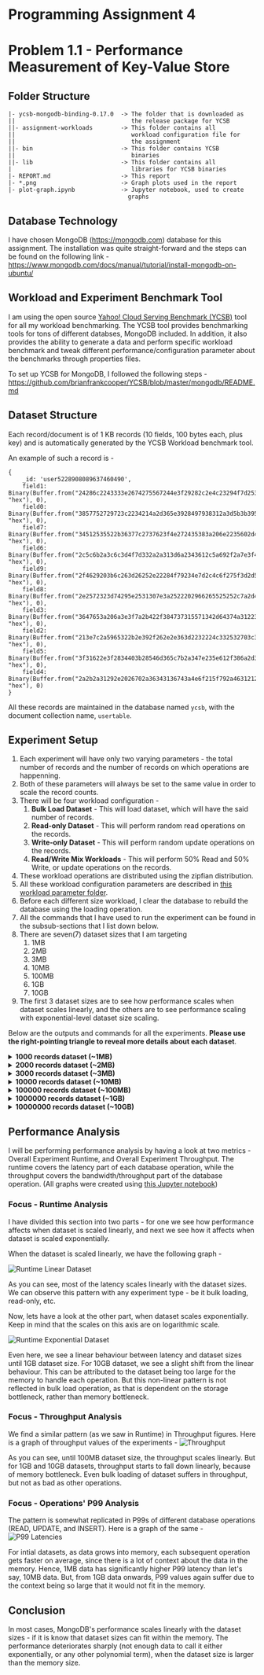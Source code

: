 # Programming Assignment 4
# Problem 1.1 - Performance Measurement of Key-Value Store

## Folder Structure
```
|- ycsb-mongodb-binding-0.17.0  -> The folder that is downloaded as 
||                                 the release package for YCSB
||- assignment-workloads        -> This folder contains all 
||                                 workload configuration file for 
||                                 the assignment
||- bin                         -> This folder contains YCSB 
||                                 binaries
||- lib                         -> This folder contains all      
|                                  libraries for YCSB binaries
|- REPORT.md                    -> This report
|- *.png                        -> Graph plots used in the report
|- plot-graph.ipynb             -> Jupyter notebook, used to create 
                                  graphs
```

## Database Technology

I have chosen MongoDB (https://mongodb.com) database for this assignment. The installation was quite straight-forward and the steps can be found on the following link - https://www.mongodb.com/docs/manual/tutorial/install-mongodb-on-ubuntu/

## Workload and Experiment Benchmark Tool

I am using the open source [Yahoo! Cloud Serving Benchmark (YCSB)](https://ycsb.site) tool for all my workload benchmarking. The YCSB tool provides benchmarking tools for tons of different databses, MongoDB included. In addition, it also provides the ability to generate a data and perform specific workload benchmark and tweak different performance/configuration parameter about the benchmarks through properties files.

To set up YCSB for MongoDB, I followed the following steps - https://github.com/brianfrankcooper/YCSB/blob/master/mongodb/README.md

## Dataset Structure
Each record/document is of 1 KB records (10 fields, 100 bytes each, plus key) and is automatically generated by the YCSB Workload benchmark tool.

An example of such a record is -
```
{
    _id: 'user5228908089637460490',
    field1: Binary(Buffer.from("24286c2243333e2674275567244e3f29282c2e4c23294f7d25392c392f2423483531562b353566223070283f36392b3e38567d3b367c322c2c215b653d252c2035282c29762b506b2a412f384375354d2d203e7c3d3c7a3a5c213e563724303a333c7222", "hex"), 0),
    field0: Binary(Buffer.from("3857752729723c2234214a2d365e3928497938312a3d5b3b395e612e373e3e5c3325256a254f33283f3c3f4d733b3976283a3c253778354b633e247226232e29572d36377a234433345039295e2534426f3323682b58733e4e313c3c3634246a274d652f", "hex"), 0),
    field7: Binary(Buffer.from("34512535522b36377c2737623f4e272435383a206e2235602d4033384d272a5637203e343d40212c5721383f7a2e497f364c313c56312a487922203c3c4b312c4f39394e3f305123214d6f3f3e303b523530433b354c3339502d3f352c344239205c6f2a", "hex"), 0),
    field6: Binary(Buffer.from("2c5c6b2a3c6c3d4f7d332a2a313d6a2343612c5a692f2a7e3f4d292059352f312a304a373f4d6b2a5d2f2c3b7637482535497732277a3a492b2c416b2f533b2d4f372a5367363f7c393422383f703b323c285a792d3c7e3f406b39266c2247793b376e37", "hex"), 0),
    field9: Binary(Buffer.from("2f4629203b6c263d26252e22284f79234e7d2c4c6f275f3d2d5027242b7c325935355f25224f2d31582f2e4a653f552727482d2c23643c5a37312b362c52212d3f342d4329254137213620312e30262b2c31396c385b6b274e272c492d3854392932642b", "hex"), 0),
    field8: Binary(Buffer.from("2e2572323d74295e2531307e3a2522202966265525252c7a2d407f2359233634362944732c2b2a24223a3c297e2e56612259693b286c31463b352f6e2d287232217436413f21277e39322c21446b213338315a7b2144732e353e3928683b38263b382a2d", "hex"), 0),
    field3: Binary(Buffer.from("3647653a206a3e3f7a2b422f384737315571342d64374a31223d38355c2f34587726402d36403929512b204175275c753547672f572325326233252e2b373c3530323d567f2b56753f472f3d5c332039282129303c40332832382d38662a50672955793e", "hex"), 0),
    field2: Binary(Buffer.from("213e7c2a5965322b2e392f262e2e363d2232224c332532703c35242c29703b4d3539476b26487f322b3a313522244c21223f743e3566284379225873304f732f42672238702f5a653e577f2e5e23244d753e5b672f32603e452b373b222036662a46372c", "hex"), 0),
    field5: Binary(Buffer.from("3f31622e3f2834403b28546d365c7b2a347e235e612f386a2d353429582d3d357e235363284f7b2f3d3a2f212c2153693225262c527f3023243d4c7d285d27283d26363d6a374979315a672f2d6c3223603e4a27354a672e442f20542128442b3e212a31", "hex"), 0),
    field4: Binary(Buffer.from("2a2b2a31292e2026702a36343136743a4e6f215f792a463121282235572934473920503920467b262d3e3f247c37592b3551372823303b2a74333260325c212434222029762f376c21513f2d5b33384727242f602357673e2c203f392e2c3d2c3c3a662f", "hex"), 0)
}
```
All these records are maintained in the database named `ycsb`, with the document collection name, `usertable`.

## Experiment Setup
1. Each experiment will have only two varying parameters - the total number of records and the number of records on which operations are happenning.
2. Both of these parameters will always be set to the same value in order to scale the record counts.
3. There will be four workload configuration -
   1. **Bulk Load Dataset** - This will load dataset, which will have the said number of records.
   2. **Read-only Dataset** - This will perform random read operations on the records.
   3. **Write-only Dataset** - This will perform random update operations on the records.
   4. **Read/Write Mix Workloads** - This will perform 50% Read and 50% Write, or update operations on the records.
4. These workload operations are distributed using the zipfian distribution.
5. All these workload configuration parameters are described in [this workload parameter folder](ycsb-mongodb-binding-0.17.0/assignment-workloads/).
6. Before each different size workload, I clear the database to rebuild the database using the loading operation.
7. All the commands that I have used to run the experiment can be found in the subsub-sections that I list down below.
8. There are seven(7) dataset sizes that I am targeting
   1. 1MB
   2. 2MB
   3. 3MB
   4. 10MB
   5. 100MB
   6. 1GB
   7. 10GB
9. The first 3 dataset sizes are to see how performance scales when dataset scales linearly, and the others are to see performance scaling with exponential-level dataset size scaling.

Below are the outputs and commands for all the experiments. **Please use the right-pointing triangle to reveal more details about each dataset**.

<details>
<summary><b> 1000 records dataset (~1MB) </b></summary>

1. Load Dataset
```
❯ ./bin/ycsb load mongodb -s -P assignment-workloads/load-workload -p recordcount=1000
...
YCSB Client 0.17.0

Loading workload...
Starting test.
2022-10-20 23:22:10:502 0 sec: 0 operations; est completion in 0 second 
mongo client connection created with mongodb://localhost:27017/ycsb?w=1
...
[OVERALL], RunTime(ms), 1211
[OVERALL], Throughput(ops/sec), 825.7638315441784
...
[INSERT], Operations, 1000
[INSERT], AverageLatency(us), 695.263
[INSERT], MinLatency(us), 152
[INSERT], MaxLatency(us), 73983
[INSERT], 95thPercentileLatency(us), 1318
[INSERT], 99thPercentileLatency(us), 1963
[INSERT], Return=OK, 1000
```
2. Read-Only Dataset
```
❯ ./bin/ycsb run mongodb -s -P assignment-workloads/read-only-workload -p recordcount=1000
...
YCSB Client 0.17.0

Loading workload...
Starting test.
2022-10-20 23:48:16:047 0 sec: 0 operations; est completion in 0 second 
mongo client connection created with mongodb://localhost:27017/ycsb?w=1
...
[OVERALL], RunTime(ms), 1370
[OVERALL], Throughput(ops/sec), 729.92700729927
...
[READ], Operations, 1000
[READ], AverageLatency(us), 826.64
[READ], MinLatency(us), 161
[READ], MaxLatency(us), 64447
[READ], 95thPercentileLatency(us), 1530
[READ], 99thPercentileLatency(us), 2617
[READ], Return=OK, 1000
...
```
3. Write-Only (Update-Only) Dataset
```
❯ ./bin/ycsb run mongodb -s -P assignment-workloads/write-only-workload -p recordcount=1000
...
YCSB Client 0.17.0

Loading workload...
Starting test.
2022-10-21 00:11:08:834 0 sec: 0 operations; est completion in 0 second 
mongo client connection created with mongodb://localhost:27017/ycsb?w=1
...
[OVERALL], RunTime(ms), 1568
[OVERALL], Throughput(ops/sec), 637.7551020408164
...
[UPDATE], Operations, 1000
[UPDATE], AverageLatency(us), 958.0
[UPDATE], MinLatency(us), 178
[UPDATE], MaxLatency(us), 65663
[UPDATE], 95thPercentileLatency(us), 2211
[UPDATE], 99thPercentileLatency(us), 3505
[UPDATE], Return=OK, 1000
```
4. Read-Write Mixed Workload
```
❯ ./bin/ycsb run mongodb -s -P assignment-workloads/read-write-workload -p recordcount=1000
...
YCSB Client 0.17.0

Loading workload...
Starting test.
2022-10-21 00:18:18:714 0 sec: 0 operations; est completion in 0 second 
mongo client connection created with mongodb://localhost:27017/ycsb?w=1
...
[OVERALL], RunTime(ms), 1532
[OVERALL], Throughput(ops/sec), 652.7415143603133
...
[READ], Operations, 496
[READ], AverageLatency(us), 920.4092741935484
[READ], MinLatency(us), 194
[READ], MaxLatency(us), 13647
[READ], 95thPercentileLatency(us), 2189
[READ], 99thPercentileLatency(us), 3841
[READ], Return=OK, 496
...
[UPDATE], Operations, 504
[UPDATE], AverageLatency(us), 1020.0555555555555
[UPDATE], MinLatency(us), 206
[UPDATE], MaxLatency(us), 60959
[UPDATE], 95thPercentileLatency(us), 2343
[UPDATE], 99thPercentileLatency(us), 3543
[UPDATE], Return=OK, 504
```
</details>

<details>
<summary><b> 2000 records dataset (~2MB) </b></summary>

1. Load Dataset
```
❯ ./bin/ycsb load mongodb -s -P assignment-workloads/load-workload -p recordcount=2000 -p operationcount=2000
...
YCSB Client 0.17.0

Loading workload...
Starting test.
2022-10-21 00:44:00:341 0 sec: 0 operations; est completion in 0 second 
mongo client connection created with mongodb://localhost:27017/ycsb?w=1
...
[OVERALL], RunTime(ms), 1592
[OVERALL], Throughput(ops/sec), 1256.2814070351758
...
[INSERT], Operations, 2000
[INSERT], AverageLatency(us), 532.461
[INSERT], MinLatency(us), 146
[INSERT], MaxLatency(us), 73663
[INSERT], 95thPercentileLatency(us), 1051
[INSERT], 99thPercentileLatency(us), 1644
[INSERT], Return=OK, 2000
```
2. Read-Only Dataset
```
❯ ./bin/ycsb run mongodb -s -P assignment-workloads/read-only-workload -p recordcount=2000 -p operationcount=2000
YCSB Client 0.17.0

Loading workload...
Starting test.
2022-10-21 00:44:56:254 0 sec: 0 operations; est completion in 0 second 
mongo client connection created with mongodb://localhost:27017/ycsb?w=1
...
[OVERALL], RunTime(ms), 1686
[OVERALL], Throughput(ops/sec), 1186.2396204033214
...
[READ], Operations, 2000
[READ], AverageLatency(us), 585.2645
[READ], MinLatency(us), 151
[READ], MaxLatency(us), 61663
[READ], 95thPercentileLatency(us), 1176
[READ], 99thPercentileLatency(us), 1731
[READ], Return=OK, 2000
...
```
3. Write-only (Update-only) Dataset
```
❯ ./bin/ycsb run mongodb -s -P assignment-workloads/write-only-workload -p recordcount=2000 -p operationcount=2000
...
YCSB Client 0.17.0

Loading workload...
Starting test.
2022-10-21 08:55:19:868 0 sec: 0 operations; est completion in 0 second 
mongo client connection created with mongodb://localhost:27017/ycsb?w=1
...
[OVERALL], RunTime(ms), 1668
[OVERALL], Throughput(ops/sec), 1199.0407673860911
...
[UPDATE], Operations, 2000
[UPDATE], AverageLatency(us), 592.7745
[UPDATE], MinLatency(us), 166
[UPDATE], MaxLatency(us), 61919
[UPDATE], 95thPercentileLatency(us), 1136
[UPDATE], 99thPercentileLatency(us), 1523
[UPDATE], Return=OK, 2000
```
4. Read-Write Mixed Dataset
```
❯ ./bin/ycsb run mongodb -s -P assignment-workloads/read-write-workload -p recordcount=2000 -p operationcount=2000
...
YCSB Client 0.17.0

Loading workload...
Starting test.
2022-10-21 08:56:24:723 0 sec: 0 operations; est completion in 0 second 
mongo client connection created with mongodb://localhost:27017/ycsb?w=1
...
[OVERALL], RunTime(ms), 1727
[OVERALL], Throughput(ops/sec), 1158.0775911986102
...
[READ], Operations, 998
[READ], AverageLatency(us), 597.7354709418838
[READ], MinLatency(us), 156
[READ], MaxLatency(us), 9847
[READ], 95thPercentileLatency(us), 1194
[READ], 99thPercentileLatency(us), 1744
[READ], Return=OK, 998
...
[UPDATE], Operations, 1002
[UPDATE], AverageLatency(us), 653.4690618762475
[UPDATE], MinLatency(us), 169
[UPDATE], MaxLatency(us), 56543
[UPDATE], 95thPercentileLatency(us), 1136
[UPDATE], 99thPercentileLatency(us), 1607
[UPDATE], Return=OK, 1002
```
</details>

<details>
<summary><b> 3000 records dataset (~3MB) </b></summary>

1. Load Dataset
```
❯ ./bin/ycsb load mongodb -s -P assignment-workloads/load-workload -p recordcount=3000 -p operationcount=3000
...
YCSB Client 0.17.0

Loading workload...
Starting test.
2022-10-21 08:58:30:905 0 sec: 0 operations; est completion in 0 second 
mongo client connection created with mongodb://localhost:27017/ycsb?w=1
...
[OVERALL], RunTime(ms), 1776
[OVERALL], Throughput(ops/sec), 1689.1891891891892
...
[INSERT], Operations, 3000
[INSERT], AverageLatency(us), 416.44233333333335
[INSERT], MinLatency(us), 145
[INSERT], MaxLatency(us), 73151
[INSERT], 95thPercentileLatency(us), 825
[INSERT], 99thPercentileLatency(us), 1244
[INSERT], Return=OK, 3000
```
2. Read-Only Dataset
```
❯ ./bin/ycsb run mongodb -s -P assignment-workloads/read-only-workload -p recordcount=3000 -p operationcount=3000
...
YCSB Client 0.17.0

Loading workload...
Starting test.
2022-10-21 09:01:21:175 0 sec: 0 operations; est completion in 0 second 
mongo client connection created with mongodb://localhost:27017/ycsb?w=1
...
[OVERALL], RunTime(ms), 1913
[OVERALL], Throughput(ops/sec), 1568.2174594877156
...
[READ], Operations, 3000
[READ], AverageLatency(us), 479.317
[READ], MinLatency(us), 147
[READ], MaxLatency(us), 63903
[READ], 95thPercentileLatency(us), 941
[READ], 99thPercentileLatency(us), 1380
[READ], Return=OK, 3000
...
```
3. Write-only (Update-only) Dataset
```
❯ ./bin/ycsb run mongodb -s -P assignment-workloads/write-only-workload -p recordcount=3000 -p operationcount=3000
...
YCSB Client 0.17.0

Loading workload...
Starting test.
2022-10-21 09:03:18:322 0 sec: 0 operations; est completion in 0 second 
mongo client connection created with mongodb://localhost:27017/ycsb?w=1
...
[OVERALL], RunTime(ms), 2027
[OVERALL], Throughput(ops/sec), 1480.0197335964478
...
[UPDATE], Operations, 3000
[UPDATE], AverageLatency(us), 509.8156666666667
[UPDATE], MinLatency(us), 164
[UPDATE], MaxLatency(us), 60511
[UPDATE], 95thPercentileLatency(us), 1002
[UPDATE], 99thPercentileLatency(us), 1395
[UPDATE], Return=OK, 3000
```
4. Read-Write Mixed Dataset
```
❯ ./bin/ycsb run mongodb -s -P assignment-workloads/read-write-workload -p recordcount=3000 -p operationcount=3000
...
YCSB Client 0.17.0

Loading workload...
Starting test.
2022-10-21 09:03:48:741 0 sec: 0 operations; est completion in 0 second 
mongo client connection created with mongodb://localhost:27017/ycsb?w=1
...
[OVERALL], RunTime(ms), 2312
[OVERALL], Throughput(ops/sec), 1297.5778546712802
...
[READ], Operations, 1487
[READ], AverageLatency(us), 578.0316072629455
[READ], MinLatency(us), 151
[READ], MaxLatency(us), 9215
[READ], 95thPercentileLatency(us), 1072
[READ], 99thPercentileLatency(us), 1480
[READ], Return=OK, 1487
...
[UPDATE], Operations, 1513
[UPDATE], AverageLatency(us), 625.8565763384005
[UPDATE], MinLatency(us), 163
[UPDATE], MaxLatency(us), 58399
[UPDATE], 95thPercentileLatency(us), 1107
[UPDATE], 99thPercentileLatency(us), 1524
[UPDATE], Return=OK, 1513
```
</details>

<details>
<summary><b> 10000 records dataset (~10MB) </b></summary>

1. Load Dataset
```
❯ ./bin/ycsb load mongodb -s -P assignment-workloads/load-workload -p recordcount=10000 -p operationcount=10000
...
YCSB Client 0.17.0

Loading workload...
Starting test.
2022-10-21 12:58:16:699 0 sec: 0 operations; est completion in 0 second 
mongo client connection created with mongodb://localhost:27017/ycsb?w=1
DBWrapper: report latency for each error is false and specific error codes to track for latency are: []
...
[OVERALL], RunTime(ms), 3604
[OVERALL], Throughput(ops/sec), 2774.694783573807
...
[INSERT], Operations, 10000
[INSERT], AverageLatency(us), 303.8574
[INSERT], MinLatency(us), 121
[INSERT], MaxLatency(us), 79999
[INSERT], 95thPercentileLatency(us), 604
[INSERT], 99thPercentileLatency(us), 948
[INSERT], Return=OK, 10000
```
2. Read-Only Dataset
```
❯ ./bin/ycsb run mongodb -s -P assignment-workloads/read-only-workload -p recordcount=10000 -p operationcount=10000
...
YCSB Client 0.17.0

Loading workload...
Starting test.
2022-10-21 13:00:16:413 0 sec: 0 operations; est completion in 0 second 
mongo client connection created with mongodb://localhost:27017/ycsb?w=1
...
[OVERALL], RunTime(ms), 3888
[OVERALL], Throughput(ops/sec), 2572.01646090535
...
[READ], Operations, 10000
[READ], AverageLatency(us), 331.8481
[READ], MinLatency(us), 117
[READ], MaxLatency(us), 60543
[READ], 95thPercentileLatency(us), 696
[READ], 99thPercentileLatency(us), 1033
[READ], Return=OK, 10000
...
```
3. Write-only (Update-only) Dataset
```
❯ ./bin/ycsb run mongodb -s -P assignment-workloads/write-only-workload -p recordcount=10000 -p operationcount=10000
...
YCSB Client 0.17.0

Loading workload...
Starting test.
2022-10-21 13:02:07:420 0 sec: 0 operations; est completion in 0 second 
mongo client connection created with mongodb://localhost:27017/ycsb?w=1
...
[OVERALL], RunTime(ms), 4486
[OVERALL], Throughput(ops/sec), 2229.157378510923
...
[UPDATE], Operations, 10000
[UPDATE], AverageLatency(us), 387.5534
[UPDATE], MinLatency(us), 136
[UPDATE], MaxLatency(us), 57599
[UPDATE], 95thPercentileLatency(us), 722
[UPDATE], 99thPercentileLatency(us), 1025
[UPDATE], Return=OK, 10000
```
4. Read-Write Mixed Dataset
```
❯ ./bin/ycsb run mongodb -s -P assignment-workloads/read-write-workload -p recordcount=10000 -p operationcount=10000
...
YCSB Client 0.17.0

Loading workload...
Starting test.
2022-10-21 13:02:56:480 0 sec: 0 operations; est completion in 0 second 
mongo client connection created with mongodb://localhost:27017/ycsb?w=1
...
[OVERALL], RunTime(ms), 4526
[OVERALL], Throughput(ops/sec), 2209.456473707468
...
[READ], Operations, 5035
[READ], AverageLatency(us), 374.1527308838133
[READ], MinLatency(us), 123
[READ], MaxLatency(us), 9599
[READ], 95thPercentileLatency(us), 732
[READ], 99thPercentileLatency(us), 1175
[READ], Return=OK, 5035
...
[UPDATE], Operations, 4965
[UPDATE], AverageLatency(us), 414.08580060422963
[UPDATE], MinLatency(us), 140
[UPDATE], MaxLatency(us), 69311
[UPDATE], 95thPercentileLatency(us), 743
[UPDATE], 99thPercentileLatency(us), 1133
[UPDATE], Return=OK, 4965
```
</details>

<details>
<summary><b> 100000 records dataset (~100MB) </b></summary>

1. Load Dataset
```
❯ ./bin/ycsb load mongodb -s -P assignment-workloads/load-workload -p recordcount=100000 -p operationcount=100000
YCSB Client 0.17.0

Loading workload...
Starting test.
2022-10-21 13:04:12:975 0 sec: 0 operations; est completion in 0 second 
mongo client connection created with mongodb://localhost:27017/ycsb?w=1
...
[OVERALL], RunTime(ms), 20342
[OVERALL], Throughput(ops/sec), 4915.937469275391
...
[INSERT], Operations, 100000
[INSERT], AverageLatency(us), 194.81688
[INSERT], MinLatency(us), 109
[INSERT], MaxLatency(us), 71807
[INSERT], 95thPercentileLatency(us), 374
[INSERT], 99thPercentileLatency(us), 580
[INSERT], Return=OK, 100000
```
2. Read-Only Dataset
```
❯ ./bin/ycsb run mongodb -s -P assignment-workloads/read-only-workload -p recordcount=100000 -p operationcount=100000
...
YCSB Client 0.17.0

Loading workload...
Starting test.
2022-10-21 13:05:39:663 0 sec: 0 operations; est completion in 0 second 
mongo client connection created with mongodb://localhost:27017/ycsb?w=1
...
[OVERALL], RunTime(ms), 22122
[OVERALL], Throughput(ops/sec), 4520.386945122503
...
[READ], Operations, 100000
[READ], AverageLatency(us), 212.29259
[READ], MinLatency(us), 108
[READ], MaxLatency(us), 60575
[READ], 95thPercentileLatency(us), 431
[READ], 99thPercentileLatency(us), 673
[READ], Return=OK, 100000
...
```
3. Write-only (Update-only) Dataset
```
❯ ./bin/ycsb run mongodb -s -P assignment-workloads/write-only-workload -p recordcount=100000 -p operationcount=100000
...
YCSB Client 0.17.0

Loading workload...
Starting test.
2022-10-21 13:06:39:780 0 sec: 0 operations; est completion in 0 second 
mongo client connection created with mongodb://localhost:27017/ycsb?w=1
...
[OVERALL], RunTime(ms), 25899
[OVERALL], Throughput(ops/sec), 3861.152940267964
...
[UPDATE], Operations, 100000
[UPDATE], AverageLatency(us), 249.36985
[UPDATE], MinLatency(us), 129
[UPDATE], MaxLatency(us), 58559
[UPDATE], 95thPercentileLatency(us), 453
[UPDATE], 99thPercentileLatency(us), 671
[UPDATE], Return=OK, 100000
```
4. Read-Write Mixed Dataset
```
❯ ./bin/ycsb run mongodb -s -P assignment-workloads/read-write-workload -p recordcount=100000 -p operationcount=100000
...
YCSB Client 0.17.0

Loading workload...
Starting test.
2022-10-21 13:08:10:207 0 sec: 0 operations; est completion in 0 second 
mongo client connection created with mongodb://localhost:27017/ycsb?w=1
...
[OVERALL], RunTime(ms), 27299
[OVERALL], Throughput(ops/sec), 3663.1378438770653
...
[READ], Operations, 49646
[READ], AverageLatency(us), 248.4609636224469
[READ], MinLatency(us), 116
[READ], MaxLatency(us), 10967
[READ], 95thPercentileLatency(us), 451
[READ], 99thPercentileLatency(us), 693
[READ], Return=OK, 49646
...
[UPDATE], Operations, 50354
[UPDATE], AverageLatency(us), 277.31485085593994
[UPDATE], MinLatency(us), 129
[UPDATE], MaxLatency(us), 59743
[UPDATE], 95thPercentileLatency(us), 488
[UPDATE], 99thPercentileLatency(us), 731
[UPDATE], Return=OK, 50354
```
</details>

<details>
<summary><b> 1000000 records dataset (~1GB) </b></summary>

1. Load Dataset
```
❯ ./bin/ycsb load mongodb -s -P assignment-workloads/load-workload -p recordcount=1000000 -p operationcount=1000000
...
YCSB Client 0.17.0

Loading workload...
Starting test.
2022-10-21 13:11:50:798 0 sec: 0 operations; est completion in 0 second 
mongo client connection created with mongodb://localhost:27017/ycsb?w=1
... 
[OVERALL], RunTime(ms), 200962
[OVERALL], Throughput(ops/sec), 4976.065126740379
...
[INSERT], Operations, 1000000
[INSERT], AverageLatency(us), 197.261369
[INSERT], MinLatency(us), 107
[INSERT], MaxLatency(us), 83775
[INSERT], 95thPercentileLatency(us), 372
[INSERT], 99thPercentileLatency(us), 534
[INSERT], Return=OK, 1000000
```
2. Read-Only Dataset
```
❯ ./bin/ycsb run mongodb -s -P assignment-workloads/read-only-workload -p recordcount=1000000 -p operationcount=1000000
...
YCSB Client 0.17.0

Loading workload...
Starting test.
2022-10-21 13:29:01:692 0 sec: 0 operations; est completion in 0 second 
mongo client connection created with mongodb://localhost:27017/ycsb?w=1
...
[OVERALL], RunTime(ms), 203949
[OVERALL], Throughput(ops/sec), 4903.186580958965
...
[READ], Operations, 1000000
[READ], AverageLatency(us), 200.261454
[READ], MinLatency(us), 107
[READ], MaxLatency(us), 59231
[READ], 95thPercentileLatency(us), 370
[READ], 99thPercentileLatency(us), 552
[READ], Return=OK, 1000000
...
```
3. Write-only (Update-only) Dataset
```
❯ ./bin/ycsb run mongodb -s -P assignment-workloads/write-only-workload -p recordcount=1000000 -p operationcount=1000000
...
YCSB Client 0.17.0

Loading workload...
Starting test.
2022-10-21 13:39:45:725 0 sec: 0 operations; est completion in 0 second 
mongo client connection created with mongodb://localhost:27017/ycsb?w=1
...
[OVERALL], RunTime(ms), 248519
[OVERALL], Throughput(ops/sec), 4023.837211641766
...
[UPDATE], Operations, 1000000
[UPDATE], AverageLatency(us), 244.286818
[UPDATE], MinLatency(us), 127
[UPDATE], MaxLatency(us), 56447
[UPDATE], 95thPercentileLatency(us), 423
[UPDATE], 99thPercentileLatency(us), 586
[UPDATE], Return=OK, 1000000
```
4. Read-Write Mixed Dataset
```
❯ ./bin/ycsb run mongodb -s -P assignment-workloads/read-write-workload -p recordcount=1000000 -p operationcount=1000000
...
YCSB Client 0.17.0

Loading workload...
Starting test.
2022-10-21 13:45:01:625 0 sec: 0 operations; est completion in 0 second 
mongo client connection created with mongodb://localhost:27017/ycsb?w=1
...
[OVERALL], RunTime(ms), 253346
[OVERALL], Throughput(ops/sec), 3947.1710624995067
...
[READ], Operations, 500568
[READ], AverageLatency(us), 234.65093453836442
[READ], MinLatency(us), 112
[READ], MaxLatency(us), 54783
[READ], 95thPercentileLatency(us), 401
[READ], 99thPercentileLatency(us), 570
[READ], Return=OK, 500568
...
[UPDATE], Operations, 499432
[UPDATE], AverageLatency(us), 263.14675471335437
[UPDATE], MinLatency(us), 128
[UPDATE], MaxLatency(us), 8407
[UPDATE], 95thPercentileLatency(us), 437
[UPDATE], 99thPercentileLatency(us), 617
[UPDATE], Return=OK, 499432
```
</details>

<details>
<summary><b> 10000000 records dataset (~10GB) </b></summary>

1. Load Dataset
```
❯ ./bin/ycsb load mongodb -s -P assignment-workloads/load-workload -p recordcount=10000000 -p operationcount=10000000
...
YCSB Client 0.17.0

Loading workload...
Starting test.
2022-10-21 13:51:54:529 0 sec: 0 operations; est completion in 0 second 
mongo client connection created with mongodb://localhost:27017/ycsb?w=1
...
[OVERALL], RunTime(ms), 1968504
[OVERALL], Throughput(ops/sec), 5079.999837440006
...
[INSERT], Operations, 10000000
[INSERT], AverageLatency(us), 193.8301929
[INSERT], MinLatency(us), 107
[INSERT], MaxLatency(us), 302079
[INSERT], 95thPercentileLatency(us), 359
[INSERT], 99thPercentileLatency(us), 513
[INSERT], Return=OK, 10000000
```
2. Read-Only Dataset
```
❯ ./bin/ycsb run mongodb -s -P assignment-workloads/read-only-workload -p recordcount=10000000 -p operationcount=10000000
...
YCSB Client 0.17.0

Loading workload...
Starting test.
2022-10-21 14:37:18:362 0 sec: 0 operations; est completion in 0 second 
mongo client connection created with mongodb://localhost:27017/ycsb?w=1
...
[OVERALL], RunTime(ms), 3176793
[OVERALL], Throughput(ops/sec), 3147.8286435408286
...
[READ], Operations, 10000000
[READ], AverageLatency(us), 313.9038684
[READ], MinLatency(us), 107
[READ], MaxLatency(us), 72895
[READ], 95thPercentileLatency(us), 612
[READ], 99thPercentileLatency(us), 749
[READ], Return=OK, 10000000
...
```
3. Write-only (Update-only) Dataset
```
❯ ./bin/ycsb run mongodb -s -P assignment-workloads/write-only-workload -p recordcount=10000000 -p operationcount=10000000
...
YCSB Client 0.17.0

Loading workload...
Starting test.
2022-10-21 15:55:07:405 0 sec: 0 operations; est completion in 0 second 
mongo client connection created with mongodb://localhost:27017/ycsb?w=1
...
[OVERALL], RunTime(ms), 4326840
[OVERALL], Throughput(ops/sec), 2311.1554852964287
...
[UPDATE], AverageLatency(us), 428.107673
[UPDATE], MinLatency(us), 128
[UPDATE], MaxLatency(us), 87551
[UPDATE], 95thPercentileLatency(us), 746
[UPDATE], 99thPercentileLatency(us), 1231
[UPDATE], Return=OK, 10000000
```
4. Read-Write Mixed Dataset
```
❯ ./bin/ycsb run mongodb -s -P assignment-workloads/read-write-workload -p recordcount=10000000 -p operationcount=10000000
...
YCSB Client 0.17.0

Loading workload...
Starting test.
2022-10-21 19:23:33:425 0 sec: 0 operations; est completion in 0 second 
mongo client connection created with mongodb://localhost:27017/ycsb?w=1
...
[OVERALL], RunTime(ms), 4174540
[OVERALL], Throughput(ops/sec), 2395.473513249364
...
[READ], Operations, 5000998
[READ], AverageLatency(us), 393.37873300489224
[READ], MinLatency(us), 111
[READ], MaxLatency(us), 62719
[READ], 95thPercentileLatency(us), 696
[READ], 99thPercentileLatency(us), 1085
[READ], Return=OK, 5000998
...
[UPDATE], Operations, 4999002
[UPDATE], AverageLatency(us), 431.69897591559277
[UPDATE], MinLatency(us), 127
[UPDATE], MaxLatency(us), 72703
[UPDATE], 95thPercentileLatency(us), 750
[UPDATE], 99thPercentileLatency(us), 1161
[UPDATE], Return=OK, 4999002
```
</details>

## Performance Analysis
I will be performing performance analysis by having a look at two metrics - Overall Experiment Runtime, and Overall Experiment Throughput. The runtime covers the latency part of each database operation, while the throughput covers the bandwidth/throughput part of the database operation.
(All graphs were created using [this Jupyter notebook](plot-graph.ipynb))
### Focus - Runtime Analysis
I have divided this section into two parts - for one we see how performance affects when dataset is scaled linearly, and next we see how it affects when dataset is scaled exponentially.

When the dataset is scaled linearly, we have the following graph -

![Runtime Linear Dataset](runtime-linear.png)

As you can see, most of the latency scales linearly with the dataset sizes. We can observe this pattern with any experiment type - be it bulk loading, read-only, etc.

Now, lets have a look at the other part, when dataset scales exponentially. Keep in mind that the scales on this axis are on logarithmic scale.

![Runtime Exponential Dataset](runtime-exp.png)

Even here, we see a linear behaviour between latency and dataset sizes until 1GB dataset size. For 10GB dataset, we see a slight shift from the linear behaviour. This can be attributed to the dataset being too large for the memory to handle each operation. But this non-linear pattern is not reflected in bulk load operation, as that is dependent on the storage bottleneck, rather than memory bottleneck.

### Focus - Throughput Analysis
We find a similar pattern (as we saw in Runtime) in Throughput figures. Here is a graph of throughput values of the experiments -
![Throughput](thput.png)

As you can see, until 100MB dataset size, the throughput scales linearly. But for 1GB and 10GB datasets, throughput starts to fall down linearly, because of memory bottleneck. Even bulk loading of dataset suffers in throughput, but not as bad as other operations.

### Focus - Operations' P99 Analysis
The pattern is somewhat replicated in P99s of different database operations (READ, UPDATE, and INSERT). Here is a graph of the same -
![P99 Latencies](p99.png)

For intial datasets, as data grows into memory, each subsequent operation gets faster on average, since there is a lot of context about the data in the memory. Hence, 1MB data has significantly higher P99 latency than let's say, 10MB data. But, from 1GB data onwards, P99 values again suffer due to the context being so large that it would not fit in the memory.

## Conclusion

In most cases, MongoDB's performance scales linearly with the dataset sizes - if it is know that dataset sizes can fit within the memory. The performance deteriorates sharply (not enough data to call it either exponentially, or any other polynomial term), when the dataset size is larger than the memory size.